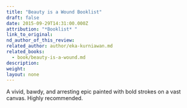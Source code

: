 ```yaml
---
title: "Beauty is a Wound Booklist"
draft: false
date: 2015-09-29T14:31:00.000Z
attribution: "*Booklist* "
link_to_original:
nd_author_of_this_review:
related_author: author/eka-kurniawan.md
related_books:
  - book/beauty-is-a-wound.md
description:
weight:
layout: none
---
```

A vivid, bawdy, and arresting epic painted with bold strokes on a vast canvas. Highly recommended.

